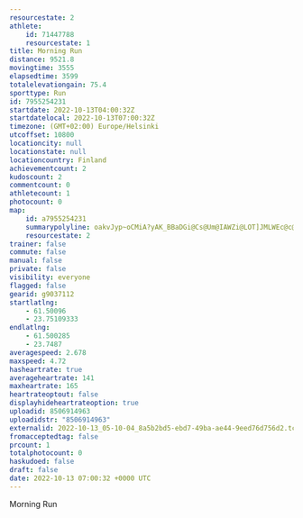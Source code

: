 ```yaml
---
resourcestate: 2
athlete:
    id: 71447788
    resourcestate: 1
title: Morning Run
distance: 9521.8
movingtime: 3555
elapsedtime: 3599
totalelevationgain: 75.4
sporttype: Run
id: 7955254231
startdate: 2022-10-13T04:00:32Z
startdatelocal: 2022-10-13T07:00:32Z
timezone: (GMT+02:00) Europe/Helsinki
utcoffset: 10800
locationcity: null
locationstate: null
locationcountry: Finland
achievementcount: 2
kudoscount: 2
commentcount: 0
athletecount: 1
photocount: 0
map:
    id: a7955254231
    summarypolyline: oakvJyp~oCMiA?yAK_BBaDGi@Cs@Um@IAWZi@LOT]JMLWEc@c@cAqBm@}@O_@AURuATeAB]U{A@m@Gc@Si@Hq@AMS_@_@aBS]U?MQ?cBb@aCMe@SqAc@y@{@{@e@y@Ke@Di@Cm@WS]g@m@c@c@eAQYQk@WQQ[w@LFWKGs@OSRIEYu@SmAm@yAOk@Eq@Mq@HcBAiBCYWq@g@kBa@Q]?IKB{BRqBB{@UcDJuCAo@IeAWKW@UQw@iBo@wBk@eAcAL_ACQLeBM_@SSFC`APlNGzKQvAW~CMb@MXg@B[Kk@_@s@w@g@eAUsAGkAM_@SaBGw@EmCMeAcAiC{@qCa@o@c@Wy@u@]c@O]y@oESs@OeBYiAI}ABq@bAaBXQ?]KoA_@a@YcAs@iAIa@B]Ni@EmANwABuEb@iBTqCTa@Bu@TiCNaAHqBQ{CCgBM}@CqAc@sDAkBO{A@w@Co@[_BEs@Q{AAsAM{BAgCKwDBwACaAEWEaBIsAKc@CmAD_BDYNU`@_@|@a@NS\w@X_AHuAEaA?wBJ{@?a@b@aB|@uBb@{ADo@Cs@@y@Hc@|AmCd@m@jAw@pAcDBSRQb@AtAj@bD\f@m@Zw@NOfAH@YH[^}@LIf@Gr@\f@Bj@b@b@hBBt@Hn@z@`FFRp@hAD\CfC_@`BATq@|DMvASr@KdCMn@CfA?\Kl@KlB@~@KtABdBANQNET@dAG^Dl@@hDMz@B^X~@J~@FNL~Ab@pBJpAPrALd@`@vCTt@RbCt@xF?pANjCG`ARbC?pCJ`ACf@SjAMZ@VEHIxACzAFdAAjDDJNFFpAMtBExBIz@MdCQtASrFY|DGvF[lEMz@WlDCxA@x@RvC?lCIv@BhCEdBPxEAnCH|CCf@Kv@?|B\lFDbAG~@QvAYx@UfB?tBGzAB|AGzA@xAI`BXbDJ\GL@PDLf@d@\v@Xb@Rv@f@Tt@ENLNb@RXPt@NVt@~B\rB`@hDb@tBf@tDjAlFl@~BBVEhAGPM?k@_BW_@Mk@]cAKaABITNHCG}AF_BRuArBwDLo@NiA`@kA^_@HCr@`AnARRt@b@`AX^b@XFJBREr@DhBCjAFlCF|@ClBFfAP?Zl@RF|@Gv@WpAw@RCFTFrB@bGLjCJXNLJ?PM
    resourcestate: 2
trainer: false
commute: false
manual: false
private: false
visibility: everyone
flagged: false
gearid: g9037112
startlatlng:
    - 61.50096
    - 23.75109333
endlatlng:
    - 61.500285
    - 23.7487
averagespeed: 2.678
maxspeed: 4.72
hasheartrate: true
averageheartrate: 141
maxheartrate: 165
heartrateoptout: false
displayhideheartrateoption: true
uploadid: 8506914963
uploadidstr: "8506914963"
externalid: 2022-10-13_05-10-04_8a5b2bd5-ebd7-49ba-ae44-9eed76d756d2.tcx
fromacceptedtag: false
prcount: 1
totalphotocount: 0
haskudoed: false
draft: false
date: 2022-10-13 07:00:32 +0000 UTC
---
```

Morning Run